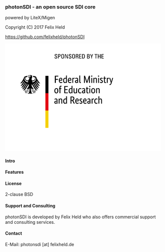 ### photonSDI - an open source SDI core

powered by LiteX/Migen

Copyright (C) 2017 Felix Held

https://github.com/felixheld/photonSDI


![funded by the German ministry of education and science (BMBF)](doc/BMBF_gefoerdert_2017_en.jpg)

#### Intro


#### Features


#### License
2-clause BSD

#### Support and Consulting
photonSDI is developed by Felix Held who also offers commercial support and consulting services.

#### Contact
E-Mail: photonsdi [at] felixheld.de
